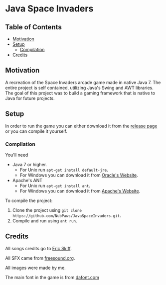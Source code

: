 # Java Space Invaders

## Table of Contents
- [Motivation](#motivation)
- [Setup](#setup)
	- [Compilation](#compilation)
- [Credits](#credits)

## Motivation
A recreation of the Space Invaders arcade game made in native Java 7. The entire project is self contained, utilizing Java's Swing and AWT libraries. The goal of this project was to build a gaming framework that is native to Java for future projects.

## Setup
In order to run the game you can either download it from the [release page](https://github.com/NubPaws/JavaSpaceInvaders/releases/tag/Release) or you can compile it yourself.

### Compilation
You'll need
* Java 7 or higher.
  * For Unix run `apt-get install default-jre`.
  * For Windows you can download it from [Oracle's Website](https://www.oracle.com/il-en/java/technologies/downloads/).
* Apache's ANT
  * For Unix run `apt-get install ant`.
  * For Windows you can download it from [Apache's Website](https://ant.apache.org/bindownload.cgi).

To compile the project:
1. Clone the project using `git clone https://github.com/NubPaws/JavaSpaceInvaders.git`.
2. Compile and run using `ant run`.

## Credits
All songs credits go to [Eric Skiff](http://ericskiff.com/music/).

All SFX came from [freesound.org](https://freesound.org/).

All images were made by me.

The main font in the game is from [dafont.com](http://www.dafont.com/)
